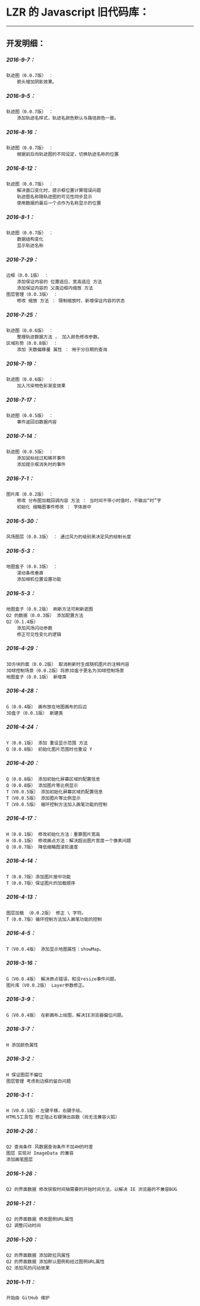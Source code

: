 LZR 的 Javascript 旧代码库：
===========

***


开发明细：
---------------------

##### 2016-9-7：
	轨迹图（0.0.7版） ： 
		箭头增加阴影效果。

##### 2016-9-5：
	轨迹图（0.0.7版） ： 
		添加轨迹名样式，轨迹名颜色默认与路径颜色一致。

##### 2016-8-16：
	轨迹图（0.0.7版） ： 
		根据前后向轨迹图的不同设定，切换轨迹名称的位置

##### 2016-8-12：
	轨迹图（0.0.7版） ： 
		解决窗口变化时，提示框位置计算错误问题
		轨迹图名称随轨迹图的可见性同步显示
		使用数据的最后一个点作为名称显示的位置

##### 2016-8-1：
	轨迹图（0.0.7版） ： 
		数据结构变化
		显示轨迹名称

##### 2016-7-29：
	边框（0.0.1版） ： 
		添加保证内容的 位置适应、宽高适应 方法
		添加保证内容的 父类边框内缩放 方法
	图层管理（0.0.3版） ： 
		修改 缩放 方法 ： 限制缩放时，新增保证内容的状态

##### 2016-7-25：
	轨迹图（0.0.6版） ： 
		整理轨迹数据方法 ， 加入颜色修改参数。
	区域形势（0.0.8版） ： 
		添加 天数偏移量 属性 ： 用于分日期的查询

##### 2016-7-19：
	轨迹图（0.0.6版） ： 
		加入污染物色彩渐变效果

##### 2016-7-17：
	轨迹图（0.0.5版） ： 
		事件返回旧数据内容

##### 2016-7-14：
	轨迹图（0.0.5版） ： 
		添加鼠标经过和移开事件
		添加提示框消失时的事件

##### 2016-7-1：
	图片库（0.0.2版） ： 
		修改 分布图加载回调内容 方法 ： 当时间不带小时值时，不输出“时”字
		初始化 缩略图事件修改 ： 字体居中

##### 2016-5-30：
	风场图层（0.0.3版） ： 通过风力的级别来决定风的绘制长度

##### 2016-5-3：
	地图盒子（0.0.3版） ： 
		滚动条改垂直
		添加相机位置设置功能

##### 2016-5-3：
	地图盒子（0.0.2版） 刷新方法可刷新底图
	Q2 的数据（0.0.3版） 添加配置方法
	Q2（0.1.4版）
		添加风场闪动参数
		修正可见性变化的逻辑

##### 2016-4-29：
	3D方块的面（0.0.2版） 取消刷新时生成随机图片的注释内容
	3D球控制场景（0.0.2版）将原3D盒子更名为3D球控制场景
	地图盒子（0.0.1版） 新增类

##### 2016-4-28：
	G（0.0.4版） 画布放在地图画布的后边
	3D盒子（0.0.1版） 新建类

##### 2016-4-24：
	Y（0.0.1版） 添加 重设显示范围 方法
	Q（0.0.8版） 初始化图片范围时也重设 Y

##### 2016-4-20：
	Q（0.0.8版） 添加初始化屏幕区域的配置信息
	Q（0.0.8版） 添加图片等比例显示
	T（V0.0.5版） 添加初始化屏幕区域的配置信息
	T（V0.0.5版） 添加图片等比例显示
	T（V0.0.5版） 循环控制方法加入画笔功能的控制

##### 2016-4-17：
	H（0.0.1版） 修改初始化方法：重算图片宽高
	H（0.0.1版） 修改画点方法：解决超出图片宽度一个像素问题
	Q（0.0.7版） 降低缩略图滚轮速度

##### 2016-4-14：
	T（0.0.7版）添加图片居中功能
	T（0.0.7版）保证图片的加载顺序

##### 2016-4-13：
	图层加载 （0.0.2版） 修正 \ 字符。
	T（0.0.7版）循环控制方法加入画笔功能的控制

##### 2016-4-5：
	T（V0.0.4版） 添加显示地图属性：showMap。

##### 2016-3-16：
	G（V0.0.4版） 解决原点错误，和没resize事件问题。
	图片库（V0.0.2版） Layer参数修正。

##### 2016-3-9：
	G（V0.0.4版） 在新画布上绘图，解决IE浏览器偏位问题。

##### 2016-3-7：
	H 添加颜色属性

##### 2016-3-2：
	H 保证图层不偏位
	图层管理 考虑到边框的留白问题

##### 2016-3-1：
	H（V0.0.1版）：左键平移，右键手绘。
	HTML5工具包 修正阻止右键弹出函数（尚无法兼容火狐）

##### 2016-2-26：
	Q2 查询条件 风数据查询条件不加4H的时差
	图层 实现对 ImageData 的兼容
	添加画笔图层

##### 2016-1-26：
	Q2 的界面数据 修改获取时间轴需要的开始时间方法，以解决 IE 浏览器的不兼容BUG

##### 2016-1-21：
	Q2 的界面数据 修改图例URL属性
	Q2 调整闪动时间

##### 2016-1-20：
	Q2 的界面数据 添加欧拉风属性
	Q2 的界面数据 添加默认图例和经过图例URL属性
	Q2 添加风的闪动效果

##### 2016-1-11：
	开始由 GitHub 维护

